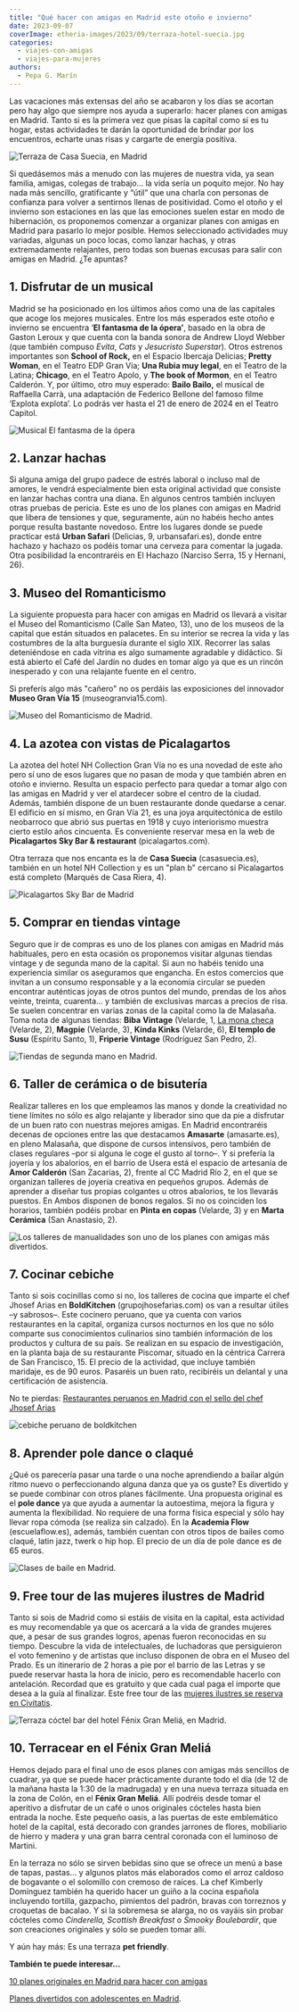 ```yaml
---
title: "Qué hacer con amigas en Madrid este otoño e invierno"
date: 2023-09-07
coverImage: etheria-images/2023/09/terraza-hotel-suecia.jpg
categories: 
  - viajes-con-amigas
  - viajes-para-mujeres
authors: 
  - Pepa G. Marín
---
```


Las vacaciones más extensas del año se acabaron y los días se acortan pero hay algo que 
siempre nos ayuda a superarlo: hacer planes con amigas en Madrid. Tanto si es la primera 
vez que pisas la capital como si es tu hogar, estas actividades te darán la oportunidad 
de brindar por los encuentros, echarte unas risas y cargarte de energía positiva. 

![Terraza de Casa Suecia, en Madrid](etheria-images/2023/09/terraza-hotel-suecia-850x584.jpg "Terraza de Casa Suecia, en Madrid. © Etheria Magazine")

Si quedásemos más a menudo con las mujeres de nuestra vida, ya sean familia, amigas, 
colegas de trabajo... la vida sería un poquito mejor. No hay nada más sencillo, 
gratificante y “útil” que una charla con personas de confianza para volver a sentirnos 
llenas de positividad. Como el otoño y el invierno son estaciones en las que las 
emociones suelen estar en modo de hibernación, os proponemos comenzar a organizar planes 
con amigas en Madrid para pasarlo lo mejor posible. Hemos seleccionado actividades muy 
variadas, algunas un poco locas, como lanzar hachas, y otras extremadamente relajantes, 
pero todas son buenas excusas para salir con amigas en Madrid. ¿Te apuntas? 

## 1\. Disfrutar de un musical

Madrid se ha posicionado en los últimos años como una de las capitales que acoge los 
mejores musicales. Entre los más esperados este otoño e invierno se encuentra ‘**El 
fantasma de la ópera’**, basado en la obra de Gaston Leroux y que cuenta con la banda 
sonora de Andrew Lloyd Webber (que también compuso _Evita_, _Cats_ y _Jesucristo 
Superstar_). Otros estrenos importantes son **School of Rock,** en el Espacio Ibercaja 
Delicias; **Pretty Woman**, en el Teatro EDP Gran Vía; **Una Rubia muy legal**, en el 
Teatro de la Latina; **Chicago**, en el Teatro Apolo, y **The book of Mormon**, en el 
Teatro Calderón. Y, por último, otro muy esperado: **Bailo Bailo,** el musical de 
Raffaella Carrà, una adaptación de Federico Bellone del famoso filme ‘Explota explota’. 
Lo podrás ver hasta el 21 de enero de 2024 en el Teatro Capitol. 

![Musical El fantasma de la ópera](etheria-images/2023/09/fantasma-opera-madrid.jpg "© Musical El fantasma de la ópera, uno de los estrenos de 2023 en Madrid.")

## 2\. Lanzar hachas

Si alguna amiga del grupo padece de estrés laboral o incluso mal de amores, le vendrá 
especialmente bien esta original actividad que consiste en lanzar hachas contra una 
diana. En algunos centros también incluyen otras pruebas de pericia. Este es uno de los 
planes con amigas en Madrid que libera de tensiones y que, seguramente, aún no habéis 
hecho antes porque resulta bastante novedoso. Entre los lugares donde se puede practicar 
está **Urban Safari** (Delicias, 9, urbansafari.es), donde entre hachazo y hachazo os 
podéis tomar una cerveza para comentar la jugada. Otra posibilidad la encontraréis en El 
Hachazo (Narciso Serra, 15 y Hernani, 26). 

## 3\. Museo del Romanticismo

La siguiente propuesta para hacer con amigas en Madrid os llevará a visitar el Museo del 
Romanticismo (Calle San Mateo, 13), uno de los museos de la capital que están situados 
en palacetes. En su interior se recrea la vida y las costumbres de la alta burguesía 
durante el siglo XIX. Recorrer las salas deteniéndose en cada vitrina es algo sumamente 
agradable y didáctico. Si está abierto el Café del Jardín no dudes en tomar algo ya que 
es un rincón inesperado y con una relajante fuente en el centro. 

Si preferís algo más "cañero" no os perdáis las exposiciones del innovador **Museo Gran 
Vía 15** (museogranvia15.com). 

![Museo del Romanticismo de Madrid.](etheria-images/2023/09/museo-romanticismo-madrid1.jpg "© Museo del Romanticismo de Madrid.")

## 4\. La azotea con vistas de Picalagartos

La azotea del hotel NH Collection Gran Vía no es una novedad de este año pero sí uno de 
esos lugares que no pasan de moda y que también abren en otoño e invierno. Resulta un 
espacio perfecto para quedar a tomar algo con las amigas en Madrid y ver el atardecer 
sobre el centro de la ciudad. Además, también dispone de un buen restaurante donde 
quedarse a cenar. El edificio en sí mismo, en Gran Vía 21, es una joya arquitectónica de 
estilo neobarroco que abrió sus puertas en 1918 y cuyo interiorismo muestra cierto 
estilo años cincuenta. Es conveniente reservar mesa en la web de **Picalagartos Sky Bar 
& restaurant** (picalagartos.com). 

Otra terraza que nos encanta es la de **Casa Suecia** (casasuecia.es), también en un 
hotel NH Collection y es un "plan b" cercano si Picalagartos está completo (Marqués de 
Casa Riera, 4). 

![Picalagartos Sky Bar de Madrid](etheria-images/2023/09/azotea-picalagartos-madrid.jpg "© Picalagartos Sky Bar.")

## 5\. Comprar en tiendas vintage

Seguro que ir de compras es uno de los planes con amigas en Madrid más habituales, pero 
en esta ocasión os proponemos visitar algunas tiendas vintage y de segunda mano de la 
capital. Si aun no habéis tenido una experiencia similar os aseguramos que engancha. En 
estos comercios que invitan a un consumo responsable y a la economía circular se pueden 
encontrar auténticas joyas de otros puntos del mundo, prendas de los años veinte, 
treinta, cuarenta... y también de exclusivas marcas a precios de risa. Se suelen 
concentrar en varias zonas de la capital como la de Malasaña. Toma nota de algunas 
tiendas: **Biba** **Vintage** (Velarde, 1, [La mona checa](https://lamonacheca.com/) 
(Velarde, 2), **Magpie** (Velarde, 3), **Kinda Kinks** (Velarde, 6), **El templo de 
Susu** (Espíritu Santo, 1), **Friperie Vintage** (Rodríguez San Pedro, 2). 

![Tiendas de segunda mano en Madrid.](etheria-images/2023/09/tiendas-segunda-mano-madrid.jpg "Tiendas de segunda mano en Madrid. © Megan Lee")

## 6\. Taller de cerámica o de bisutería

Realizar talleres en los que empleamos las manos y donde la creatividad no tiene límites 
no sólo es algo relajante y liberador sino que da pie a disfrutar de un buen rato con 
nuestras mejores amigas. En Madrid encontraréis decenas de opciones entre las que 
destacamos **Amasarte** (amasarte.es), en pleno Malasaña, que dispone de cursos 
intensivos, pero también de clases regulares –por si alguna le coge el gusto al torno–. 
Y si prefería la joyería y los abalorios, en el barrio de Usera está el espacio de 
artesanía de **Amor Calderón** (San Zacarías, 2), frente al CC Madrid Río 2, en el que 
se organizan talleres de joyería creativa en pequeños grupos. Además de aprender a 
diseñar tus propias colgantes u otros abalorios, te los llevarás puestos. En Ambos 
disponen de bonos regalos. Si no os coinciden los horarios, también podéis probar en 
**Pinta en copas** (Velarde, 3) y en **Marta Cerámica** (San Anastasio, 2). 

![Los talleres de manualidades son uno de  los planes con amigas más divertidos.](etheria-images/2023/09/taller-bisuteria-madrid.jpg "Los talleres de artesanía son planes con amigas ideales para el invierno. © Brooke Cagle")

## 7\. Cocinar cebiche

Tanto si sois cocinillas como si no, los talleres de cocina que imparte el chef Jhosef 
Arias en **BoldKitchen** (grupojhosefarias.com) os van a resultar útiles –y sabrosos–. 
Este cocinero peruano, que ya cuenta con varios restaurantes en la capital, organiza 
cursos nocturnos en los que no sólo comparte sus conocimientos culinarios sino también 
información de los productos y cultura de su país. Se realizan en su espacio de 
investigación, en la planta baja de su restaurante Piscomar, situado en la céntrica 
Carrera de San Francisco, 15. El precio de la actividad, que incluye también maridaje, 
es de 90 euros. Pasaréis un buen rato, recibiréis un delantal y una certificación de 
asistencia. 

No te pierdas: [Restaurantes peruanos en Madrid con el sello del chef Jhosef 
Arias](https://etheriamagazine.com/2022/01/24/restaurantes-peruanos-en-madrid-de-jhosef-arias/) 

![cebiche peruano de boldkitchen](etheria-images/2022/01/ceviche-peruano-adn-madrid.jpg "Cebiche peruano. © Pepa García")

## 8\. Aprender pole dance o claqué

¿Qué os parecería pasar una tarde o una noche aprendiendo a bailar algún ritmo nuevo o 
perfeccionando alguna danza que ya os guste? Es divertido y se puede combinar con otros 
planes fácilmente. Una propuesta original es el **pole dance** ya que ayuda a aumentar 
la autoestima, mejora la figura y aumenta la flexibilidad. No requiere de una forma 
física especial y sólo hay llevar ropa cómoda (se realiza sin calzado). En la **Academia 
Flow** (escuelaflow.es), además, también cuentan con otros tipos de bailes como claqué, 
latin jazz, twerk o hip hop. El precio de un día de pole dance es de 65 euros. 

![Clases de baile en Madrid.](etheria-images/2023/09/clases-baile-madrid.jpg "Clases de baile en Madrid. © Brooke Cagle")

## 9\. Free tour de las mujeres ilustres de Madrid

Tanto si sois de Madrid como si estáis de visita en la capital, esta actividad es muy 
recomendable ya que os acercará a la vida de grandes mujeres que, a pesar de sus grandes 
logros, apenas fueron reconocidas en su tiempo. Descubre la vida de intelectuales, de 
luchadoras que persiguieron el voto femenino y de artistas que incluso disponen de obra 
en el Museo del Prado. Es un itinerario de 2 horas a pie por el barrio de las Letras y 
se puede reservar hasta la hora de inicio, pero es recomendable hacerlo con antelación. 
Recordad que es gratuito y que cada cual paga el importe que desea a la guía al 
finalizar. Este free tour de las [mujeres ilustres se reserva en 
Civitatis](https://www.civitatis.com/es/madrid/free-tour-mujeres-madrid/?aid=10211). 

![Terraza cóctel bar del hotel Fénix Gran Meliá, en Madrid.](etheria-images/2023/09/terraza-hotel-fenix.jpg "Terraza cóctel bar del hotel Fénix Gran Meliá, en Madrid.")

## 10\. Terracear en el Fénix Gran Meliá

Hemos dejado para el final uno de esos planes con amigas más sencillos de cuadrar, ya 
que se puede hacer prácticamente durante todo el día (de 12 de la mañana hasta la 1:30 
de la madrugada) y en una nueva terraza situada en la zona de Colón, en el **Fénix Gran 
Meliá**. Allí podréis desde tomar el aperitivo a disfrutar de un café o unos originales 
cócteles hasta bien entrada la noche. Este pequeño oasis, a las puertas de este 
emblemático hotel de la capital, está decorado con grandes jarrones de flores, 
mobiliario de hierro y madera y una gran barra central coronada con el luminoso de 
Martini. 

En la terraza no sólo se sirven bebidas sino que se ofrece un menú a base de tapas, 
pastas... y algunos platos más elaborados como el arroz caldoso de bogavante o el 
solomillo con cremoso de raíces. La chef Kimberly Domínguez también ha querido hacer un 
guiño a la cocina española incluyendo tortilla, gazpacho, pimientos del padrón, bravas 
con torreznos y croquetas de bacalao. Y si la sobremesa se alarga, no os vayáis sin 
probar cócteles como _Cinderella, Scottish Breakfast_ o _Smooky Boulebardir_, que son 
creaciones originales y sólo se pueden tomar allí. 

Y aún hay más: Es una terraza **pet friendly**. 

**También te puede interesar...** 

[10 planes originales en Madrid para hacer con 
amigas](https://etheriamagazine.com/2020/08/27/10-planes-originales-en-madrid-con-amigas/) 

[Planes divertidos con adolescentes en 
Madrid](https://etheriamagazine.com/2022/12/16/planes-adolescentes-madrid/).
